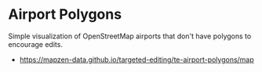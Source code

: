 # Airport Polygons
Simple visualization of OpenStreetMap airports that don't have polygons to encourage edits.
* https://mapzen-data.github.io/targeted-editing/te-airport-polygons/map
